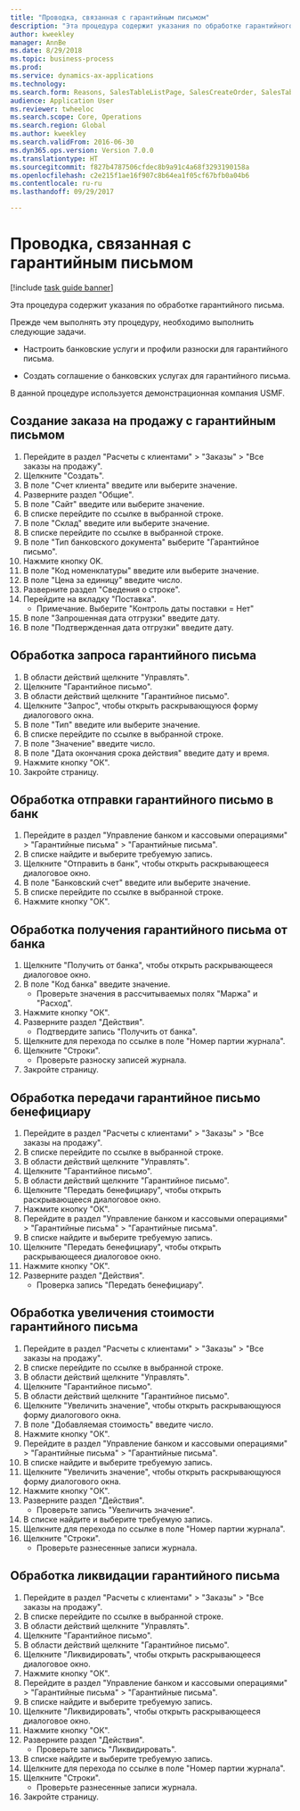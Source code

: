 ```yaml
--- 
title: "Проводка, связанная с гарантийным письмом"
description: "Эта процедура содержит указания по обработке гарантийного письма."
author: kweekley
manager: AnnBe
ms.date: 8/29/2018
ms.topic: business-process
ms.prod: 
ms.service: dynamics-ax-applications
ms.technology: 
ms.search.form: Reasons, SalesTableListPage, SalesCreateOrder, SalesTable, BankLGRequestForm, BankLGRequestFormRequest, BankLGGuarantee, BankLGFormSubmitToBank, BankDocumentAgreementLineLookup, BankLGFormReceiveFromBank, LedgerJournalTable, LedgerJournalTransDaily, BankLGRequestFormGiveToBeneficiary, BankLGFormGiveToBeneficiary, BankLGRequestFormIncreaseValue, BankLGFormIncreaseValue, BankLGRequestFormLiquidate, BankLGFormLiquidate
audience: Application User
ms.reviewer: twheeloc
ms.search.scope: Core, Operations
ms.search.region: Global
ms.author: kweekley
ms.search.validFrom: 2016-06-30
ms.dyn365.ops.version: Version 7.0.0
ms.translationtype: HT
ms.sourcegitcommit: f827b4787506cfdec8b9a91c4a68f3293190158a
ms.openlocfilehash: c2e215f1ae16f907c8b64ea1f05cf67bfb0a04b6
ms.contentlocale: ru-ru
ms.lasthandoff: 09/29/2017

---
```

# <a name="letter-of-guarantee-transaction"></a>Проводка, связанная с гарантийным письмом

[!include [task guide banner](../../includes/task-guide-banner.md)]

Эта процедура содержит указания по обработке гарантийного письма.



Прежде чем выполнять эту процедуру, необходимо выполнить следующие задачи.

- Настроить банковские услуги и профили разноски для гарантийного письма.

- Создать соглашение о банковских услугах для гарантийного письма.



В данной процедуре используется демонстрационная компания USMF.


## <a name="create-sales-order-with-letter-of-guarantee"></a>Создание заказа на продажу с гарантийным письмом
1. Перейдите в раздел "Расчеты с клиентами" > "Заказы" > "Все заказы на продажу".
2. Щелкните "Создать".
3. В поле "Счет клиента" введите или выберите значение.
4. Разверните раздел "Общие".
5. В поле "Сайт" введите или выберите значение.
6. В списке перейдите по ссылке в выбранной строке.
7. В поле "Склад" введите или выберите значение.
8. В списке перейдите по ссылке в выбранной строке.
9. В поле "Тип банковского документа" выберите "Гарантийное письмо".
10. Нажмите кнопку OK.
11. В поле "Код номенклатуры" введите или выберите значение.
12. В поле "Цена за единицу" введите число.
13. Разверните раздел "Сведения о строке".
14. Перейдите на вкладку "Поставка".
    * Примечание. Выберите "Контроль даты поставки = Нет"  
15. В поле "Запрошенная дата отгрузки" введите дату.
16. В поле "Подтвержденная дата отгрузки" введите дату.

## <a name="process-letter-of-guaranteerequest"></a>Обработка запроса гарантийного письма
1. В области действий щелкните "Управлять".
2. Щелкните "Гарантийное письмо".
3. В области действий щелкните "Гарантийное письмо".
4. Щелкните "Запрос", чтобы открыть раскрывающуюся форму диалогового окна.
5. В поле "Тип" введите или выберите значение.
6. В списке перейдите по ссылке в выбранной строке.
7. В поле "Значение" введите число.
8. В поле "Дата окончания срока действия" введите дату и время.
9. Нажмите кнопку "OК".
10. Закройте страницу.

## <a name="process-letter-of-guaranteesubmit-to-bank"></a>Обработка отправки гарантийного письмо в банк
1. Перейдите в раздел "Управление банком и кассовыми операциями" > "Гарантийные письма" > "Гарантийные письма".
2. В списке найдите и выберите требуемую запись.
3. Щелкните "Отправить в банк", чтобы открыть раскрывающееся диалоговое окно.
4. В поле "Банковский счет" введите или выберите значение.
5. В списке перейдите по ссылке в выбранной строке.
6. Нажмите кнопку "OК".

## <a name="process-letter-of-guaranteereceive-from-bank"></a>Обработка получения гарантийного письма от банка
1. Щелкните "Получить от банка", чтобы открыть раскрывающееся диалоговое окно.
2. В поле "Код банка" введите значение.
    * Проверьте значения в рассчитываемых полях "Маржа" и "Расход".  
3. Нажмите кнопку "OК".
4. Разверните раздел "Действия".
    * Подтвердите запись "Получить от банка".  
5. Щелкните для перехода по ссылке в поле "Номер партии журнала".
6. Щелкните "Строки".
    * Проверьте разноску записей журнала.  
7. Закройте страницу.

## <a name="process-letter-of-guaranteegive-to-beneficiary"></a>Обработка передачи гарантийное письмо бенефициару
1. Перейдите в раздел "Расчеты с клиентами" > "Заказы" > "Все заказы на продажу".
2. В списке перейдите по ссылке в выбранной строке.
3. В области действий щелкните "Управлять".
4. Щелкните "Гарантийное письмо".
5. В области действий щелкните "Гарантийное письмо".
6. Щелкните "Передать бенефициару", чтобы открыть раскрывающееся диалоговое окно.
7. Нажмите кнопку "OК".
8. Перейдите в раздел "Управление банком и кассовыми операциями" > "Гарантийные письма" > "Гарантийные письма".
9. В списке найдите и выберите требуемую запись.
10. Щелкните "Передать бенефициару", чтобы открыть раскрывающееся диалоговое окно.
11. Нажмите кнопку "OК".
12. Разверните раздел "Действия".
    * Проверка запись "Передать бенефициару".  

## <a name="process-letter-of-guaranteeincrease-value"></a>Обработка увеличения стоимости гарантийного письма
1. Перейдите в раздел "Расчеты с клиентами" > "Заказы" > "Все заказы на продажу".
2. В списке перейдите по ссылке в выбранной строке.
3. В области действий щелкните "Управлять".
4. Щелкните "Гарантийное письмо".
5. В области действий щелкните "Гарантийное письмо".
6. Щелкните "Увеличить значение", чтобы открыть раскрывающуюся форму диалогового окна.
7. В поле "Добавляемая стоимость" введите число.
8. Нажмите кнопку "OК".
9. Перейдите в раздел "Управление банком и кассовыми операциями" > "Гарантийные письма" > "Гарантийные письма".
10. В списке найдите и выберите требуемую запись.
11. Щелкните "Увеличить значение", чтобы открыть раскрывающуюся форму диалогового окна.
12. Нажмите кнопку "OК".
13. Разверните раздел "Действия".
    * Проверьте запись "Увеличить значение".  
14. В списке найдите и выберите требуемую запись.
15. Щелкните для перехода по ссылке в поле "Номер партии журнала".
16. Щелкните "Строки".
    * Проверьте разнесенные записи журнала.  

## <a name="process-letter-of-guaranteeliquidate"></a>Обработка ликвидации гарантийного письма
1. Перейдите в раздел "Расчеты с клиентами" > "Заказы" > "Все заказы на продажу".
2. В списке перейдите по ссылке в выбранной строке.
3. В области действий щелкните "Управлять".
4. Щелкните "Гарантийное письмо".
5. В области действий щелкните "Гарантийное письмо".
6. Щелкните "Ликвидировать", чтобы открыть раскрывающееся диалоговое окно.
7. Нажмите кнопку "OК".
8. Перейдите в раздел "Управление банком и кассовыми операциями" > "Гарантийные письма" > "Гарантийные письма".
9. В списке найдите и выберите требуемую запись.
10. Щелкните "Ликвидировать", чтобы открыть раскрывающееся диалоговое окно.
11. Нажмите кнопку "OК".
12. Разверните раздел "Действия".
    * Проверьте запись "Ликвидировать".  
13. В списке найдите и выберите требуемую запись.
14. Щелкните для перехода по ссылке в поле "Номер партии журнала".
15. Щелкните "Строки".
    * Проверьте разнесенные записи журнала.  
16. Закройте страницу.


